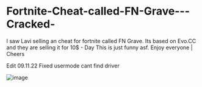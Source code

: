 # Fortnite-Cheat-called-FN-Grave---Cracked-
I saw Lavi selling an cheat for fortnite called FN Grave. Its based on Evo.CC and they are selling it for 10$ - Day
This is just funny asf. Enjoy everyone | Cheers

Edit 09.11.22 Fixed usermode cant find driver


![image](https://user-images.githubusercontent.com/107223032/200196291-5243fa59-efbe-477d-ab42-1efbfb793c62.png)
